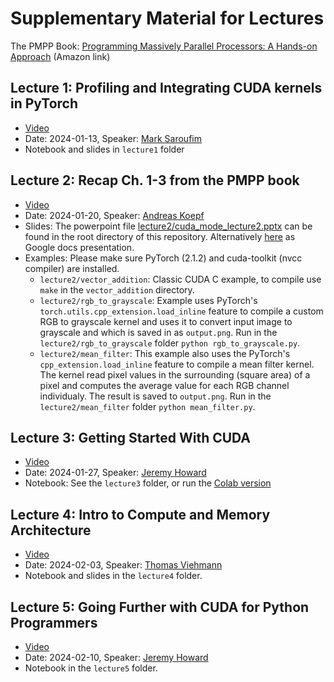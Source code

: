 # Supplementary Material for Lectures

The PMPP Book: [Programming Massively Parallel Processors: A Hands-on Approach](https://a.co/d/2S2fVzt) (Amazon link)


## Lecture 1: Profiling and Integrating CUDA kernels in PyTorch

- [Video](https://youtu.be/LuhJEEJQgUM)
- Date: 2024-01-13, Speaker: [Mark Saroufim](https://twitter.com/marksaroufim)
- Notebook and slides in `lecture1` folder


## Lecture 2: Recap Ch. 1-3 from the PMPP book

- [Video](https://youtu.be/NQ-0D5Ti2dc)
- Date: 2024-01-20, Speaker: [Andreas Koepf](https://twitter.com/neurosp1ke)
- Slides: The powerpoint file [lecture2/cuda_mode_lecture2.pptx](./lecture2/cuda_mode_lecture2.pptx) can be found in the root directory of this repository. Alternatively [here](https://docs.google.com/presentation/d/1deqvEHdqEC4LHUpStO6z3TT77Dt84fNAvTIAxBJgDck/edit#slide=id.g2b1444253e5_1_75) as Google docs presentation.
- Examples: Please make sure PyTorch (2.1.2) and cuda-toolkit (nvcc compiler) are installed.
  - `lecture2/vector_addition`: Classic CUDA C example, to compile use `make` in the `vector_addition` directory.
  - `lecture2/rgb_to_grayscale`: Example uses PyTorch's `torch.utils.cpp_extension.load_inline` feature to compile a custom RGB to grayscale kernel and uses it to convert input image to grayscale and which is saved in as `output.png`. Run in the `lecture2/rgb_to_grayscale` folder `python rgb_to_grayscale.py`.
  - `lecture2/mean_filter`: This example also uses the PyTorch's `cpp_extension.load_inline` feature to compile a mean filter kernel. The kernel read pixel values in the surrounding (square area) of a pixel and computes the average value for each RGB channel individualy. The result is saved to `output.png`. Run in the `lecture2/mean_filter` folder `python mean_filter.py`.


## Lecture 3: Getting Started With CUDA

- [Video](https://youtu.be/4sgKnKbR-WE)
- Date: 2024-01-27, Speaker: [Jeremy Howard](https://twitter.com/jeremyphoward)
- Notebook: See the `lecture3` folder, or run the [Colab version](https://colab.research.google.com/drive/180uk6frvMBeT4tywhhYXmz3PJaCIA_uk?usp=sharing)


## Lecture 4: Intro to Compute and Memory Architecture

- [Video](https://youtu.be/lTmYrKwjSOU)
- Date: 2024-02-03, Speaker: [Thomas Viehmann](https://lernapparat.de/)
- Notebook and slides in the `lecture4` folder.


## Lecture 5: Going Further with CUDA for Python Programmers

- [Video](https://youtu.be/wVsR-YhaHlM)
- Date: 2024-02-10, Speaker: [Jeremy Howard](https://twitter.com/jeremyphoward)
- Notebook in the `lecture5` folder.
